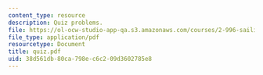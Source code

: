 ```yaml
---
content_type: resource
description: Quiz problems.
file: https://ol-ocw-studio-app-qa.s3.amazonaws.com/courses/2-996-sailing-yacht-design-13-734-fall-2003/38d561db80ca798ec6c209d3602785e8_quiz.pdf
file_type: application/pdf
resourcetype: Document
title: quiz.pdf
uid: 38d561db-80ca-798e-c6c2-09d3602785e8
---
```

